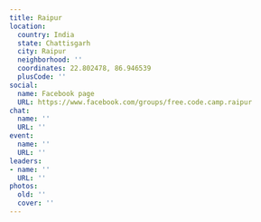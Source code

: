 ```yaml
---
title: Raipur
location:
  country: India
  state: Chattisgarh
  city: Raipur
  neighborhood: ''
  coordinates: 22.802478, 86.946539
  plusCode: ''
social:
  name: Facebook page
  URL: https://www.facebook.com/groups/free.code.camp.raipur
chat:
  name: ''
  URL: ''
event:
  name: ''
  URL: ''
leaders:
- name: ''
  URL: ''
photos:
  old: ''
  cover: ''
---
```

